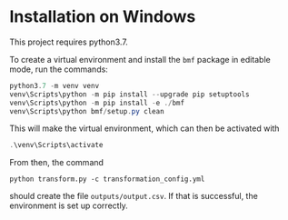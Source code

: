 # Installation on Windows

This project requires python3.7.

To create a virtual environment and install the `bmf` package in editable mode, run the commands:

```powershell
python3.7 -m venv venv
venv\Scripts\python -m pip install --upgrade pip setuptools
venv\Scripts\python -m pip install -e ./bmf
venv\Scripts\python bmf/setup.py clean
```

This will make the virtual environment, which can then be activated 
with
```powershell
.\venv\Scripts\activate
```

From then, the command
```
python transform.py -c transformation_config.yml
```
should create the file `outputs/output.csv`. If that is successful, the environment is set up correctly.
